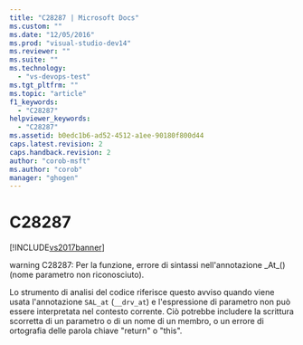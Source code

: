 ```yaml
---
title: "C28287 | Microsoft Docs"
ms.custom: ""
ms.date: "12/05/2016"
ms.prod: "visual-studio-dev14"
ms.reviewer: ""
ms.suite: ""
ms.technology: 
  - "vs-devops-test"
ms.tgt_pltfrm: ""
ms.topic: "article"
f1_keywords: 
  - "C28287"
helpviewer_keywords: 
  - "C28287"
ms.assetid: b0edc1b6-ad52-4512-a1ee-90180f800d44
caps.latest.revision: 2
caps.handback.revision: 2
author: "corob-msft"
ms.author: "corob"
manager: "ghogen"
---
```

# C28287
[!INCLUDE[vs2017banner](../code-quality/includes/vs2017banner.md)]

warning C28287: Per la funzione, errore di sintassi nell'annotazione \_At\_\(\) \(nome parametro non riconosciuto\).  
  
 Lo strumento di analisi del codice riferisce questo avviso quando viene usata l'annotazione `SAL_at` \(`__drv_at`\) e l'espressione di parametro non può essere interpretata nel contesto corrente.  Ciò potrebbe includere la scrittura scorretta di un parametro o di un nome di un membro, o un errore di ortografia delle parola chiave "return" o "this".